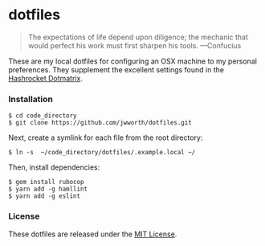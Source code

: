# dotfiles

> The expectations of life depend upon diligence; the mechanic that would
> perfect his work must first sharpen his tools. —Confucius

These are my local dotfiles for configuring an OSX machine to my personal
preferences. They supplement the excellent settings found in the [Hashrocket
Dotmatrix](https://github.com/hashrocket/dotmatrix).

### Installation

```
$ cd code_directory
$ git clone https://github.com/jwworth/dotfiles.git
```

Next, create a symlink for each file from the root directory:

```
$ ln -s  ~/code_directory/dotfiles/.example.local ~/
```

Then, install dependencies:

```
$ gem install rubocop
$ yarn add -g hamllint
$ yarn add -g eslint
```

### License

These dotfiles are released under the [MIT
License](http://www.opensource.org/licenses/MIT).
